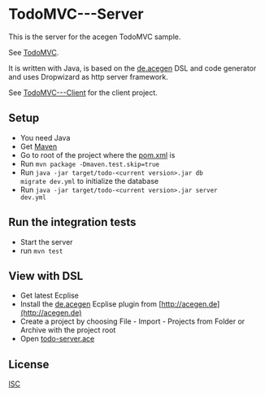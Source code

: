 # TodoMVC---Server

This is the server for the acegen TodoMVC sample.

See [TodoMVC](https://todo.acegen.de/#).

It is written with Java, is based on the [de.acegen](https://github.com/annettedorothea/de.acegen) 
DSL and code generator and uses Dropwizard as http server framework.

See [TodoMVC---Client](https://github.com/annettedorothea/TodoMVC---Client) for the client project.

## Setup

- You need Java
- Get [Maven](https://maven.apache.org/install.html)
- Go to root of the project where the [pom.xml](./pom.xml) is
- Run <code>mvn package -Dmaven.test.skip=true</code>
- Run <code>java -jar target/todo-&lt;current version&gt;.jar db migrate dev.yml</code> to initialize the database
- Run <code>java -jar target/todo-&lt;current version&gt;.jar server dev.yml</code>

## Run the integration tests

- Start the server
- run <code>mvn test</code>

## View with DSL

- Get latest Ecplise
- Install the [de.acegen](https://github.com/annettedorothea/de.acegen) Ecplise plugin from [http://acegen.de](http://acegen.de)
- Create a project by choosing File - Import - Projects from Folder or Archive with the project root
- Open [todo-server.ace](./todo-server.ace)


## License
[ISC](License.txt)
